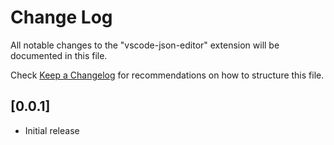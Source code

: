 # Change Log
All notable changes to the "vscode-json-editor" extension will be documented in this file.

Check [Keep a Changelog](http://keepachangelog.com/) for recommendations on how to structure this file.

## [0.0.1]
- Initial release
